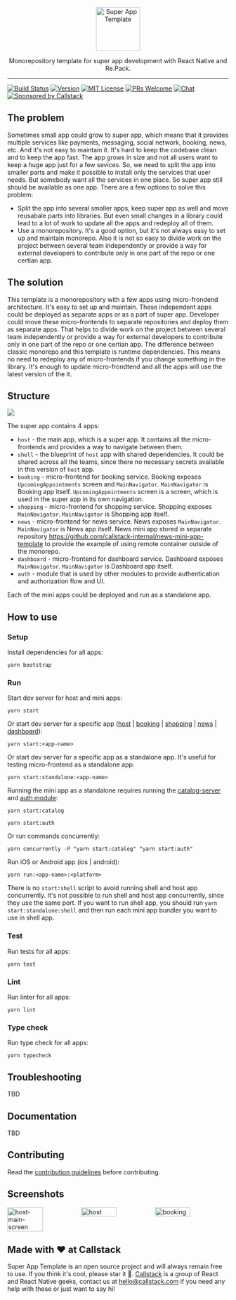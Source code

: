 <p align="center">
  <img alt="Super App Template" src="docs/assets/images/logo.svg?sanitize=true" height="100">
</p>
<p align="center">
  Monorepository template for super app development with React Native and Re.Pack.
</p>

---

[![Build Status][build-badge]][build]
[![Version][version-badge]][package]
[![MIT License][license-badge]][license]
[![PRs Welcome][prs-welcome-badge]][prs-welcome]
[![Chat][chat-badge]][chat]
[![Sponsored by Callstack][callstack-badge]][callstack]

## The problem

Sometimes small app could grow to super app, which means that it provides multiple services like payments, messaging, social network, booking, news, etc. And it's not easy to maintain it. It's hard to keep the codebase clean and to keep the app fast. The app grows in size and not all users want to keep a huge app just for a few sevices. So, we need to split the app into smaller parts and make it possible to install only the services that user needs. But somebody want all the services in one place. So super app still should be available as one app.
There are a few options to solve this problem:

- Split the app into several smaller apps, keep super app as well and move reusabale parts into libraries. But even small changes in a library could lead to a lot of work to update all the apps and redeploy all of them.
- Use a monorepository. It's a good option, but it's not always easy to set up and maintain monorepo. Also it is not so easy to divide work on the project between several team independently or provide a way for external developers to contribute only in one part of the repo or one certian app.

## The solution

This template is a monorepository with a few apps using micro-frondend architecture. It's easy to set up and maintain. These independent apps could be deployed as separate apps or as a part of super app. Developer could move these micro-frontends to separate repositories and deploy them as separate apps. That helps to divide work on the project between several team independently or provide a way for external developers to contribute only in one part of the repo or one certian app. The difference between classic monorepo and this template is runtime dependencies. This means no need to redeploy any of micro-frontends if you change something in the library. It's enough to update micro-frondtend and all the apps will use the latest version of the it.

## Structure

<img src="assets/super-app-template-scheme.png" />

The super app contains 4 apps:

- `host` - the main app, which is a super app. It contains all the micro-frontends and provides a way to navigate between them.
- `shell` - the blueprint of `host` app with shared dependencies. It could be shared across all the teams, since there no necessary secrets available in this version of `host` app.
- `booking` - micro-frontend for booking service.
  Booking exposes `UpcomingAppointments` screen and `MainNavigator`. `MainNavigator` is Booking app itself. `UpcomingAppointments` screen is a screen, which is used in the super app in its own navigation.
- `shopping` - micro-frontend for shopping service.
  Shopping exposes `MainNavigator`. `MainNavigator` is Shopping app itself.
- `news` - micro-frontend for news service.
  News exposes `MainNavigator`. `MainNavigator` is News app itself. News mini app stored in separate repository https://github.com/callstack-internal/news-mini-app-template to provide the example of using remote container outside of the monorepo.
- `dashboard` - micro-frontend for dashboard service.
  Dashboard exposes `MainNavigator`. `MainNavigator` is Dashboard app itself.
- `auth` - module that is used by other modules to provide authentication and authorization flow and UI.

Each of the mini apps could be deployed and run as a standalone app.

## How to use

### Setup

Install dependencies for all apps:

```
yarn bootstrap
```

### Run

Start dev server for host and mini apps:

```
yarn start
```

Or start dev server for a specific app ([host](./packages/host/README.md) | [booking](./packages/booking/README.md) | [shopping](./packages/shopping/README.md) | [news](https://github.com/callstack/news-mini-app-template) | [dashboard](./packages/dashboard/README.md)):

```
yarn start:<app-name>
```

Or start dev server for a specific app as a standalone app. It's useful for testing micro-frontend as a standalone app:

```
yarn start:standalone:<app-name>
```

Running the mini app as a standalone requires running the [catalog-server](./packages/catalog-server/README.md) and [auth module](./packages/auth/README.md):

```
yarn start:catalog
```

```
yarn start:auth
```

Or run commands concurrently:

```
yarn concurrently -P "yarn start:catalog" "yarn start:auth"
```

Run iOS or Android app (ios | android):

```
yarn run:<app-name>:<platform>
```

There is no `start:shell` script to avoid running shell and host app concurrently. It's not possible to run shell and host app concurrently, since they use the same port. If you want to run shell app, you should run `yarn start:standalone:shell` and then run each mini app bundler you want to use in shell app.

### Test

Run tests for all apps:

```
yarn test
```

### Lint

Run linter for all apps:

```
yarn lint
```

### Type check

Run type check for all apps:

```
yarn typecheck
```

## Troubleshooting

TBD

## Documentation

TBD

## Contributing

Read the [contribution guidelines](/CONTRIBUTING.md) before contributing.

## Screenshots

<div style="display: flex; justify-content: space-between;">
  <img src="assets/host-main-screen.png" alt="host-main-screen" style="width: 48%;">
  <img src="assets/host.gif" alt="host" style="width: 48%;">
  <img src="assets/booking.gif" alt="booking" style="width: 48%;">
</div>

## Made with ❤️ at Callstack

Super App Template is an open source project and will always remain free to use. If you think it's cool, please star it 🌟. [Callstack][callstack-readme-with-love] is a group of React and React Native geeks, contact us at [hello@callstack.com](mailto:hello@callstack.com) if you need any help with these or just want to say hi!

<!-- badges -->

[build-badge]: https://img.shields.io/circleci/project/github/callstack/super-app-template/master.svg?style=flat-square
[build]: https://circleci.com/gh/callstack/super-app-template
[version-badge]: https://img.shields.io/npm/v/super-app-template.svg?style=flat-square
[package]: https://www.npmjs.com/package/super-app-template
[license-badge]: https://img.shields.io/npm/l/super-app-template.svg?style=flat-square
[license]: https://opensource.org/licenses/MIT
[prs-welcome-badge]: https://img.shields.io/badge/PRs-welcome-brightgreen.svg?style=flat-square
[prs-welcome]: http://makeapullrequest.com
[chat-badge]: https://img.shields.io/discord/426714625279524876.svg?style=flat-square&colorB=758ED3
[chat]: https://discord.gg/zwR2Cdh
[callstack-badge]: https://callstack.com/images/callstack-badge.svg
[callstack]: https://callstack.com/open-source/?utm_source=github.com&utm_medium=referral&utm_campaign=super-app-template&utm_term=readme-badge
[callstack-readme-with-love]: https://callstack.com/?utm_source=github.com&utm_medium=referral&utm_campaign=super-app-template&utm_term=readme-with-love
